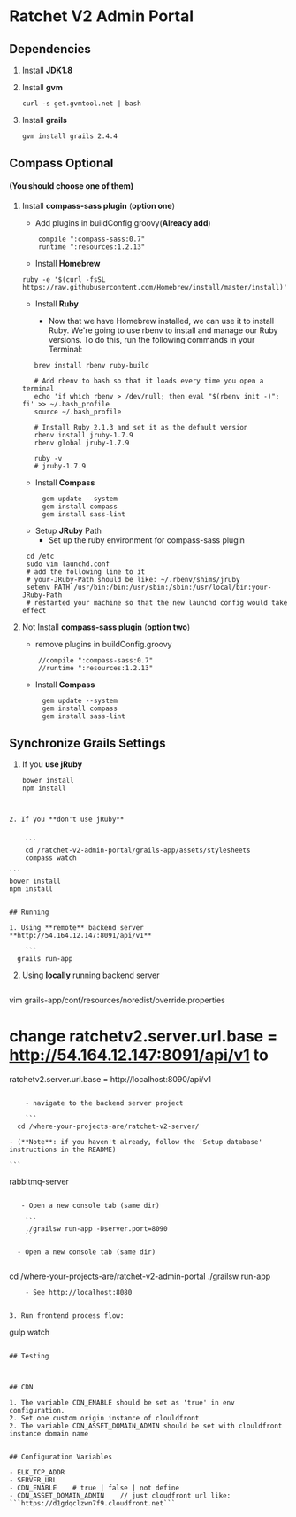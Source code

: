 Ratchet V2 Admin Portal
================

## Dependencies

1. Install **JDK1.8**

2. Install **gvm**

	```
    curl -s get.gvmtool.net | bash
    ```
3. Install **grails**

	```
	gvm install grails 2.4.4			
	```
	
	
## Compass Optional
	
#### (You should choose one of them)
	
1. Install **compass-sass plugin** (**option one**)
	
	- Add plugins in buildConfig.groovy(**Already add**)
	
	```
   		compile ":compass-sass:0.7"
        runtime ":resources:1.2.13"
    ```
		
	- Install **Homebrew**
   	 
    ```
    ruby -e '$(curl -fsSL https://raw.githubusercontent.com/Homebrew/install/master/install)'
    ```
	- Install **Ruby** 
    
  		 - Now that we have Homebrew installed, we can use it to install Ruby. 
   		 We're going to use rbenv to install and manage our Ruby versions. 
   		 To do this, run the following commands in your Terminal:
   
    ```
       brew install rbenv ruby-build
       
       # Add rbenv to bash so that it loads every time you open a terminal
       echo 'if which rbenv > /dev/null; then eval "$(rbenv init -)"; fi' >> ~/.bash_profile
       source ~/.bash_profile

       # Install Ruby 2.1.3 and set it as the default version
       rbenv install jruby-1.7.9
       rbenv global jruby-1.7.9

       ruby -v
       # jruby-1.7.9
    ```
	 - Install **Compass**
  
   ```
   		gem update --system
   		gem install compass
   		gem install sass-lint
   ```

	- Setup **JRuby** Path
  		 - Set up the ruby environment for compass-sass plugin
   
  	 ```
      cd /etc
      sudo vim launchd.conf
      # add the following line to it
      # your-JRuby-Path should be like: ~/.rbenv/shims/jruby
      setenv PATH /usr/bin:/bin:/usr/sbin:/sbin:/usr/local/bin:your-JRuby-Path
      # restarted your machine so that the new launchd config would take effect
  	 ```

2. Not Install **compass-sass plugin** (**option two**)
	
	- remove plugins in buildConfig.groovy
	
	```
   		//compile ":compass-sass:0.7"
        //runtime ":resources:1.2.13"
    ```
    
     - Install **Compass**
  
   ```
   		gem update --system
   		gem install compass
   		gem install sass-lint
   ```


## Synchronize Grails Settings


1. If you **use jRuby** 	

	```
	bower install
	npm install
```


2. If you **don't use jRuby**


	```
	cd /ratchet-v2-admin-portal/grails-app/assets/stylesheets
	compass watch	
```

	```
	bower install
	npm install
```

## Running 

1. Using **remote** backend server **http://54.164.12.147:8091/api/v1**

	```
  grails run-app
```

2. Using **locally** running backend server

	```
  vim grails-app/conf/resources/noredist/override.properties
  # change ratchetv2.server.url.base = http://54.164.12.147:8091/api/v1 to
  ratchetv2.server.url.base = http://localhost:8090/api/v1
```

	- navigate to the backend server project

	```
  cd /where-your-projects-are/ratchet-v2-server/
```

    - (**Note**: if you haven't already, follow the 'Setup database' instructions in the README)

	```
  rabbitmq-server
```

   - Open a new console tab (same dir)
  
	```      
	./grailsw run-app -Dserver.port=8090
	```

  - Open a new console tab (same dir)
	
  ```	  
  cd /where-your-projects-are/ratchet-v2-admin-portal
  ./grailsw run-app
```
	- See http://localhost:8080


3. Run frontend process flow:

```
gulp watch
```

## Testing



## CDN

1. The variable CDN_ENABLE should be set as 'true' in env configuration.
2. Set one custom origin instance of clouldfront
2. The variable CDN_ASSET_DOMAIN_ADMIN should be set with clouldfront instance domain name


## Configuration Variables

- ELK_TCP_ADDR
- SERVER_URL
- CDN_ENABLE    # true | false | not define
- CDN_ASSET_DOMAIN_ADMIN    // just cloudfront url like: ```https://d1gdqclzwn7f9.cloudfront.net```
